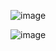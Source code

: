 ![image](https://github.com/user-attachments/assets/7493e580-7fd3-42f8-86a3-0e7fdb4b09cf)

![image](https://github.com/user-attachments/assets/4c1c3ff2-d825-4d5c-8671-34d42ebf9e95)


